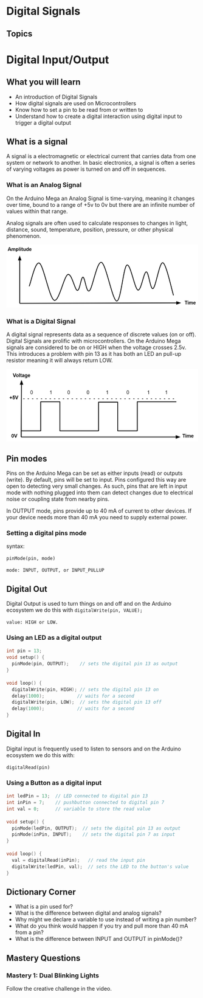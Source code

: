 # Digital Signals

## Topics


# Digital Input/Output

## What you will learn

* An introduction of Digital Signals 
* How digital signals are used on Microcontrollers
* Know how to set a pin to be read from or written to
* Understand how to create a digital interaction using digital input to trigger a digital output

## What is a signal

A signal is a electromagnetic or electrical current that carries data from one system or network to another. In basic electronics, a signal is often a series of varying voltages as power is turned on and off in sequences. 

### What is an Analog Signal 

On the Arduino Mega an Analog Signal is time-varying, meaning it changes over time, bound to a range of +5v to 0v but there are an infinite number of values within that range. 

Analog signals are often used to calculate responses to changes in light, distance, sound, temperature, position, pressure, or other physical phenomenon. 

![](2021-07-29-08-18-41.png)

### What is a Digital Signal

A digital signal represents data as a sequence of discrete values (on or off). Digital Signals are prolific with microcontrollers. On the Arduino Mega signals are considered to be on or HIGH when the voltage crosses 2.5v. This introduces a problem with pin 13 as it has both an LED an pull-up resistor meaning it will always return LOW.

![](2021-07-29-08-20-53.png)

## Pin modes 

Pins on the Arduino Mega can be set as either inputs (read) or outputs (write). By default, pins will be set to input. Pins configured this way are open to detecting very small changes. As such, pins that are left in input mode with nothing plugged into them can detect changes due to electrical noise or coupling state from nearby pins. 

In OUTPUT mode, pins provide up to 40 mA of current to other devices. If your device needs more than 40 mA you need to supply external power. 

### Setting a digital pins mode

syntax: 

`pinMode(pin, mode)`

`mode: INPUT, OUTPUT, or INPUT_PULLUP`


## Digital Out

Digital Output is used to turn things on and off and on the Arduino ecosystem we do this with `digitalWrite(pin, VALUE);` 

`value: HIGH or LOW.`

### Using an LED as a digital output

```cpp
int pin = 13;
void setup() {
  pinMode(pin, OUTPUT);    // sets the digital pin 13 as output
}

void loop() {
  digitalWrite(pin, HIGH); // sets the digital pin 13 on
  delay(1000);            // waits for a second
  digitalWrite(pin, LOW);  // sets the digital pin 13 off
  delay(1000);            // waits for a second
}
```

## Digital In

Digital input is frequently used to listen to sensors and on the Arduino ecosystem we do this with: 

`digitalRead(pin)`

### Using a Button as a digital input

```cpp
int ledPin = 13;  // LED connected to digital pin 13
int inPin = 7;    // pushbutton connected to digital pin 7
int val = 0;      // variable to store the read value

void setup() {
  pinMode(ledPin, OUTPUT);  // sets the digital pin 13 as output
  pinMode(inPin, INPUT);    // sets the digital pin 7 as input
}

void loop() {
  val = digitalRead(inPin);   // read the input pin
  digitalWrite(ledPin, val);  // sets the LED to the button's value
}
```

## Dictionary Corner

* What is a pin used for?
* What is the difference between digital and analog signals? 
* Why might we declare a variable to use instead of writing a pin number? 
* What do you think would happen if you try and pull more than 40 mA from a pin? 
* What is the difference between INPUT and OUTPUT in pinMode()?

## Mastery Questions 

### Mastery 1: Dual Blinking Lights 

Follow the creative challenge in the video. 
